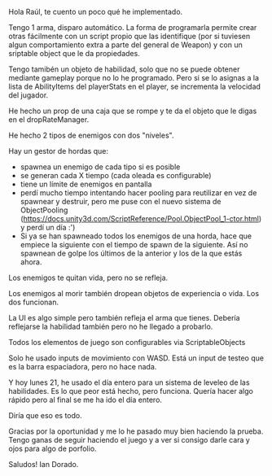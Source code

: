Hola Raúl,
te cuento un poco qué he implementado.

Tengo 1 arma, disparo automático. La forma de programarla permite crear otras fácilmente con un script propio que las identifique (por si tuviesen algun comportamiento extra a parte del general de Weapon) y con un sriptable object que le da propiedades.


Tengo tamibén un objeto de habilidad, solo que no se puede obtener mediante gameplay porque no lo he programado. Pero si se lo asignas a la lista de AbilityItems del playerStats en el player, se incrementa la velocidad del jugador.


He hecho un prop de una caja que se rompe y te da el objeto que le digas en el dropRateManager.

He hecho 2 tipos de enemigos con dos "niveles". 

Hay un gestor de hordas que:
 - spawnea un enemigo de cada tipo si es posible
 - se generan cada X tiempo (cada oleada es configurable)
 - tiene un límite de enemigos en pantalla
 - perdí mucho tiempo intentando hacer pooling para reutilizar en vez de spawnear y destruir, pero me puse con el nuevo sistema de ObjectPooling (https://docs.unity3d.com/ScriptReference/Pool.ObjectPool_1-ctor.html) y perdí un día :')
 - Si ya se han spawneado todos los enemigos de una horda, hace que empiece la siguiente con el tiempo de spawn de la siguiente. Así    no spawnean de golpe los últimos de la anterior y los de la que estás ahora.

Los enemigos te quitan vida, pero no se refleja.

Los enemigos al morir también dropean objetos de experiencia o vida. Los dos funcionan.

La UI es algo simple pero también refleja el arma que tienes. Debería reflejarse la habilidad también pero no he llegado a probarlo.

Todos los elementos de juego son configurables via ScriptableObjects

Solo he usado inputs de movimiento con WASD. Está un input de testeo que es la barra espaciadora, pero no hace nada.

Y hoy lunes 21, he usado el día entero para un sistema de leveleo de las habilidades. Es lo que peor está hecho, pero funciona. Quería hacer algo rápido pero al final se me ha ido el día entero.

Diría que eso es todo.

Gracias por la oportunidad y me lo he pasado muy bien haciendo la prueba. Tengo ganas de seguir haciendo el juego y a ver si consigo darle cara y ojos para algo de porfolio.

Saludos!
Ian Dorado.

